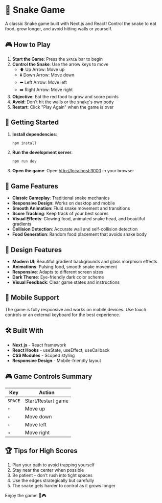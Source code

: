 # 🐍 Snake Game

A classic Snake game built with Next.js and React! Control the snake to eat food, grow longer, and avoid hitting walls or yourself.

## 🎮 How to Play

1. **Start the Game**: Press the `SPACE` bar to begin
2. **Control the Snake**: Use the arrow keys to move
   - ⬆️ Up Arrow: Move up
   - ⬇️ Down Arrow: Move down
   - ⬅️ Left Arrow: Move left
   - ➡️ Right Arrow: Move right
3. **Objective**: Eat the red food to grow and score points
4. **Avoid**: Don't hit the walls or the snake's own body
5. **Restart**: Click "Play Again" when the game is over

## 🚀 Getting Started

1. **Install dependencies**:
   ```bash
   npm install
   ```

2. **Run the development server**:
   ```bash
   npm run dev
   ```

3. **Open the game**:
   Open [http://localhost:3000](http://localhost:3000) in your browser

## 🎯 Game Features

- **Classic Gameplay**: Traditional snake mechanics
- **Responsive Design**: Works on desktop and mobile
- **Smooth Animation**: Fluid snake movement and transitions
- **Score Tracking**: Keep track of your best scores
- **Visual Effects**: Glowing food, animated snake head, and beautiful gradients
- **Collision Detection**: Accurate wall and self-collision detection
- **Food Generation**: Random food placement that avoids snake body

## 🎨 Design Features

- **Modern UI**: Beautiful gradient backgrounds and glass morphism effects
- **Animations**: Pulsing food, smooth snake movement
- **Responsive**: Adapts to different screen sizes
- **Dark Theme**: Eye-friendly dark color scheme
- **Visual Feedback**: Clear game states and instructions

## 📱 Mobile Support

The game is fully responsive and works on mobile devices. Use touch controls or an external keyboard for the best experience.

## 🛠️ Built With

- **Next.js** - React framework
- **React Hooks** - useState, useEffect, useCallback
- **CSS Modules** - Scoped styling
- **Responsive Design** - Mobile-friendly layout

## 🎮 Game Controls Summary

| Key | Action |
|-----|--------|
| `SPACE` | Start/Restart game |
| `↑` | Move up |
| `↓` | Move down |
| `←` | Move left |
| `→` | Move right |

## 🏆 Tips for High Scores

1. Plan your path to avoid trapping yourself
2. Stay near the center when possible
3. Be patient - don't rush into tight spaces
4. Use the edges strategically but carefully
5. The snake gets harder to control as it grows longer

Enjoy the game! 🐍🎮